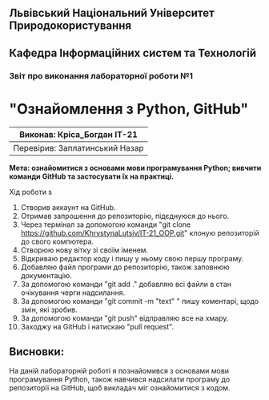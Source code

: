 ## Львівський Національний Університет Природокористування
## Кафедра Інформаційних систем та Технологій



### Звіт про виконання лабораторної роботи №1
# "Ознайомлення з Python, GitHub"



| Виконав: Кріса_Богдан ІТ-21 |
|----------------------------------------------|
| Перевірив: Заплатинський Назар              |




**Мета: ознайомитися з основами мови програмування Python; вивчити команди GitHub та застосувати їх на практиці.**


Хід роботи
s
1. Створив аккаунт на GitHub.
2. Отримав запрошення до репозиторію, підєднуюся до нього.
3. Через термінал за допомогою команди "git clone https://github.com/KhrystynaLutsiv/IT-21_OOP.git" клоную репозиторій до свого компютера.
4. Створюю нову вітку зі своїм іменем.
5. Відкриваю редактор коду і пишу у ньому свою першу програму.
6. Добавляю файл програми до репозиторію, також заповнюю документацію.
7. За допомогою команди "git add ." добавляю всі файли в стан очікування черги надсилання.
8. За допомогою команди "git commit -m "text" " пишу коментарі, щодо змін, які зробив.
9. За допомогою команди "git push" відправляю все на хмару.
10. Заходжу на GitHub і натискаю "pull request".

## Висновки: 

На даній лабораторній роботі я познайомився з основами мови програмування Python, також навчився надсилати програму до репозиторії на GitHub, щоб викладач міг ознайомитися з кодом. 
